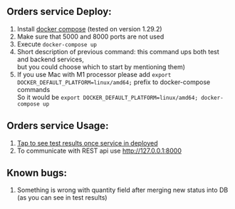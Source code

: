 ## Orders service Deploy:

1. Install [docker compose](https://docs.docker.com/compose/install/) (tested on version 1.29.2)
2. Make sure that 5000 and 8000 ports are not used
3. Execute `docker-compose up` 
4. Short description of previous command: this command ups both test and backend services, <br />but you could choose which to start by mentioning them)
5. If you use Mac with M1 processor please add ` export DOCKER_DEFAULT_PLATFORM=linux/amd64; ` prefix to docker-compose commands <br />So it would be `export DOCKER_DEFAULT_PLATFORM=linux/amd64; docker-compose up` 
## Orders service Usage:
1. [Tap to see test results once service in deployed](http://127.0.0.1:8000)
2. To communicate with REST api use http://127.0.0.1:8000

## Known bugs: 
1. Something is wrong with quantity field after merging new status into DB (as you can see in test results)
